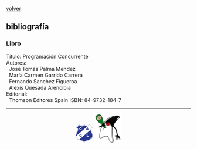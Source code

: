 
[volver](index.md)<br/>
## bibliografía

### Libro
Título: Programación Concurrente<br/>
Autores:<br/>
&nbsp;&nbsp;José Tomás Palma Mendez<br/>
&nbsp;&nbsp;María Carmen Garrido Carrera<br/>
&nbsp;&nbsp;Fernando Sanchez Figueroa<br/>
&nbsp;&nbsp;Alexis Quesada Arencibia<br/>
Editorial:<br/>
&nbsp;&nbsp;Thomson Editores Spain
ISBN: 84-9732-184-7

<hr/>

<center><img src="imagenes/logo-lamadrid-1.png" />&nbsp;<img src="imagenes/logo-java-duke-chico.png" /></center>
